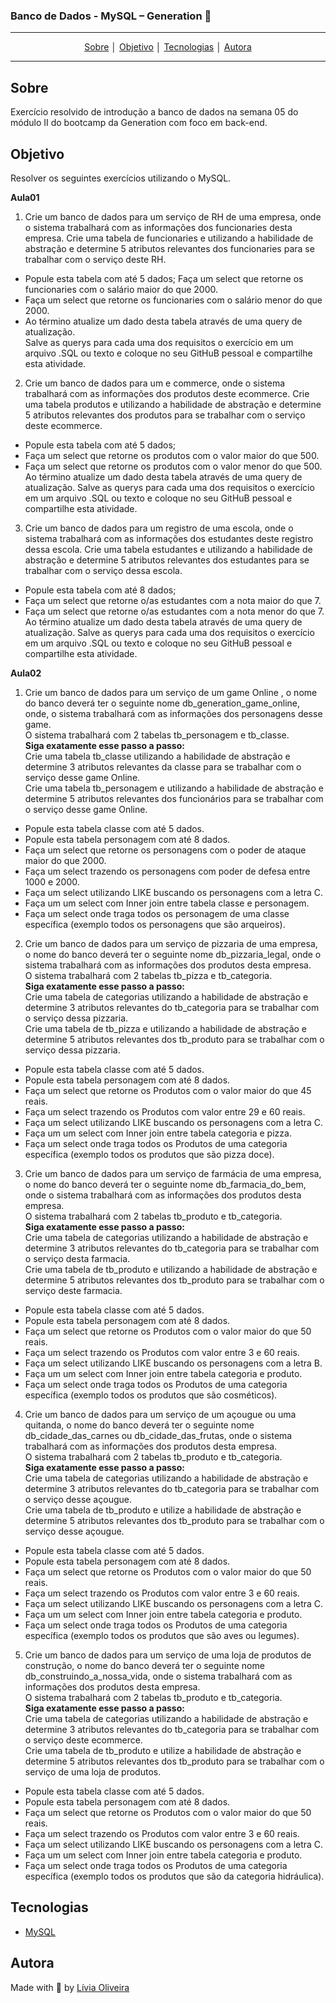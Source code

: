 ### Banco de Dados - MySQL – Generation :rocket: 
---
<p align = "center">
<a align href = "#Sobre">Sobre</a> │
<a align href = "#Objetivo">Objetivo</a> │
<a align href = "#Tecnologias">Tecnologias</a> │
<a align href = "#Autora">Autora</a>
</p>

---

## Sobre
<p> Exercício resolvido de introdução a banco de dados na semana 05 do módulo II do bootcamp da Generation com foco em back-end.<p>

## Objetivo
<p>Resolver os seguintes exercícios utilizando o MySQL.</p>

<p><b>Aula01</b></p>

1. Crie um banco de dados para um serviço de RH de uma empresa, onde o sistema trabalhará com as informações dos funcionaries desta empresa.
Crie uma tabela de funcionaries e utilizando a habilidade de abstração e determine 5 atributos relevantes dos funcionaries para se trabalhar com o serviço deste RH.<br>
 - Popule esta tabela com até 5 dados;
Faça um select que retorne os funcionaries com o salário maior do que 2000.
- Faça um select que retorne os funcionaries com o salário menor do que 2000.
- Ao término atualize um dado desta tabela através de uma query de atualização.<br>
Salve as querys para cada uma dos requisitos o exercício em um arquivo .SQL ou texto e coloque no seu GitHuB pessoal e compartilhe esta atividade.

2. Crie um banco de dados para um e commerce, onde o sistema trabalhará com as informações dos produtos deste ecommerce.
Crie uma tabela produtos e utilizando a habilidade de abstração e determine 5 atributos relevantes dos produtos para se trabalhar com o serviço deste ecommerce. <br>
- Popule esta tabela com até 5 dados;
- Faça um select que retorne os produtos com o valor maior do que 500.
- Faça um select que retorne os produtos com o valor menor do que 500.<br>
Ao término atualize um dado desta tabela através de uma query de atualização.
Salve as querys para cada uma dos requisitos o exercício em um arquivo .SQL ou texto e
coloque no seu GitHuB pessoal e compartilhe esta atividade.

3. Crie um banco de dados para um registro de uma escola, onde o sistema trabalhará com as informações dos estudantes deste registro dessa escola.
Crie uma tabela estudantes e utilizando a habilidade de abstração e determine 5 atributos relevantes dos estudantes para se trabalhar com o serviço dessa escola.<br>
- Popule esta tabela com até 8 dados;
- Faça um select que retorne o/as estudantes com a nota maior do que 7.
- Faça um select que retorne o/as estudantes com a nota menor do que 7. <br>
Ao término atualize um dado desta tabela através de uma query de atualização.
Salve as querys para cada uma dos requisitos o exercício em um arquivo .SQL ou texto e coloque no seu GitHuB pessoal e compartilhe esta atividade.

<p><b>Aula02</b></p>

1. Crie um banco de dados para um serviço de um game Online , o nome do banco deverá ter o seguinte nome db_generation_game_online, onde, o sistema trabalhará com as informações dos personagens desse game.<br>
O sistema trabalhará com 2 tabelas tb_personagem e tb_classe.<br>
<b>Siga exatamente esse passo a passo:</b><br>
Crie uma tabela tb_classe utilizando a habilidade de abstração e determine 3 atributos relevantes da classe para se trabalhar com o serviço desse game Online.<br>
Crie uma tabela tb_personagem e utilizando a habilidade de abstração e determine 5 atributos relevantes dos funcionários para se trabalhar com o serviço desse game Online.<br>
- Popule esta tabela classe com até 5 dados.
- Popule esta tabela personagem com até 8 dados.
- Faça um select que retorne os personagens com o poder de ataque maior do que 2000.
- Faça um select trazendo os personagens com poder de defesa entre 1000 e 2000.
- Faça um select utilizando LIKE buscando os personagens com a letra C.
- Faça um um select com Inner join entre tabela classe e personagem.
- Faça um select onde traga todos os personagem de uma classe específica (exemplo todos
os personagens que são arqueiros).

2. Crie um banco de dados para um serviço de pizzaria de uma empresa, o nome do banco deverá ter o seguinte nome db_pizzaria_legal, onde o sistema trabalhará com as informações dos produtos desta empresa.<br>
O sistema trabalhará com 2 tabelas tb_pizza e tb_categoria.<br>
<b>Siga exatamente esse passo a passo:</b><br>
Crie uma tabela de categorias utilizando a habilidade de abstração e determine 3 atributos relevantes do tb_categoria para se trabalhar com o serviço dessa pizzaria.<br>
Crie uma tabela de tb_pizza e utilizando a habilidade de abstração e determine 5 atributos relevantes dos tb_produto para se trabalhar com o serviço dessa pizzaria.<br>
- Popule esta tabela classe com até 5 dados.
- Popule esta tabela personagem com até 8 dados.
- Faça um select que retorne os Produtos com o valor maior do que 45 reais.
- Faça um select trazendo os Produtos com valor entre 29 e 60 reais.
- Faça um select utilizando LIKE buscando os personagens com a letra C.
- Faça um um select com Inner join entre tabela categoria e pizza.
- Faça um select onde traga todos os Produtos de uma categoria específica (exemplo todos
os produtos que são pizza doce).

3. Crie um banco de dados para um serviço de farmácia de uma empresa, o nome do banco deverá ter o seguinte nome db_farmacia_do_bem, onde o sistema trabalhará com as informações dos produtos desta empresa.<br>
O sistema trabalhará com 2 tabelas tb_produto e tb_categoria.<br>
<b>Siga exatamente esse passo a passo:</b><br>
Crie uma tabela de categorias utilizando a habilidade de abstração e determine 3 atributos relevantes do tb_categoria para se trabalhar com o serviço desta farmacia.<br>
Crie uma tabela de tb_produto e utilizando a habilidade de abstração e determine 5
atributos relevantes dos tb_produto para se trabalhar com o serviço deste farmacia.<br>
- Popule esta tabela classe com até 5 dados.
- Popule esta tabela personagem com até 8 dados.
- Faça um select que retorne os Produtos com o valor maior do que 50 reais.
- Faça um select trazendo os Produtos com valor entre 3 e 60 reais.
- Faça um select utilizando LIKE buscando os personagens com a letra B.
- Faça um um select com Inner join entre tabela categoria e produto.
- Faça um select onde traga todos os Produtos de uma categoria específica (exemplo todos
os produtos que são cosméticos).

4. Crie um banco de dados para um serviço de um açougue ou uma quitanda, o nome do banco deverá ter o seguinte nome db_cidade_das_carnes ou db_cidade_das_frutas, onde o sistema trabalhará com as informações dos produtos desta empresa.<br>
O sistema trabalhará com 2 tabelas tb_produto e tb_categoria.<br>
<b>Siga exatamente esse passo a passo:</b><br>
Crie uma tabela de categorias utilizando a habilidade de abstração e determine 3 atributos relevantes do tb_categoria para se trabalhar com o serviço desse açougue.<br>
Crie uma tabela de tb_produto e utilize a habilidade de abstração e determine 5 atributos
relevantes dos tb_produto para se trabalhar com o serviço desse açougue.<br>
- Popule esta tabela classe com até 5 dados.
- Popule esta tabela personagem com até 8 dados.
- Faça um select que retorne os Produtos com o valor maior do que 50 reais.
- Faça um select trazendo os Produtos com valor entre 3 e 60 reais.
- Faça um select utilizando LIKE buscando os personagens com a letra C.
- Faça um um select com Inner join entre tabela categoria e produto.
- Faça um select onde traga todos os Produtos de uma categoria específica (exemplo todos
os produtos que são aves ou legumes).

5. Crie um banco de dados para um serviço de uma loja de produtos de construção, o nome do banco deverá ter o seguinte nome db_construindo_a_nossa_vida, onde o sistema trabalhará com as informações dos produtos desta empresa.<br>
O sistema trabalhará com 2 tabelas tb_produto e tb_categoria.<br>
<b>Siga exatamente esse passo a passo:</b><br>
Crie uma tabela de categorias utilizando a habilidade de abstração e determine 3 atributos relevantes do tb_categoria para se trabalhar com o serviço deste ecommerce.<br>
Crie uma tabela de tb_produto e utilize a habilidade de abstração e determine 5 atributos
relevantes dos tb_produto para se trabalhar com o serviço de uma loja de produtos.<br>
- Popule esta tabela classe com até 5 dados.
- Popule esta tabela personagem com até 8 dados.
- Faça um select que retorne os Produtos com o valor maior do que 50 reais.
- Faça um select trazendo os Produtos com valor entre 3 e 60 reais.
- Faça um select utilizando LIKE buscando os personagens com a letra C.
- Faça um um select com Inner join entre tabela categoria e produto.
- Faça um select onde traga todos os Produtos de uma categoria específica (exemplo todos
os produtos que são da categoria hidráulica).










## Tecnologias
- [MySQL](https://www.mysql.com/downloads/)


## Autora
Made with :purple_heart: by [Lívia Oliveira](https://www.linkedin.com/in/l%C3%ADvia-de-oliveira-almeida/)